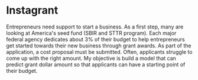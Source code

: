 # Instagrant

Entrepreneurs need support to start a business. As a first step, many are looking at America's seed fund (SBIR and STTR program). Each major federal agency dedicates about 3% of their budget to help entrepreneurs get started towards their new business through grant awards. As part of the application, a cost proposal must be submitted. Often, applicants struggle to come up with the right amount. My objective is build a model that can predict grant dollar amount so that
applicants can have a starting point of their budget.
